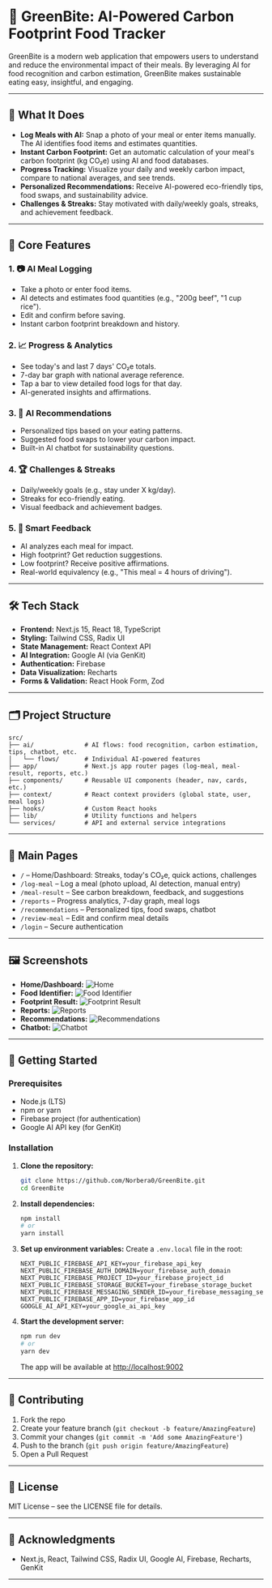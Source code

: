 # 🥗 GreenBite: AI-Powered Carbon Footprint Food Tracker

GreenBite is a modern web application that empowers users to understand and reduce the environmental impact of their meals. By leveraging AI for food recognition and carbon estimation, GreenBite makes sustainable eating easy, insightful, and engaging.

---

## 🚀 What It Does

- **Log Meals with AI:** Snap a photo of your meal or enter items manually. The AI identifies food items and estimates quantities.
- **Instant Carbon Footprint:** Get an automatic calculation of your meal's carbon footprint (kg CO₂e) using AI and food databases.
- **Progress Tracking:** Visualize your daily and weekly carbon impact, compare to national averages, and see trends.
- **Personalized Recommendations:** Receive AI-powered eco-friendly tips, food swaps, and sustainability advice.
- **Challenges & Streaks:** Stay motivated with daily/weekly goals, streaks, and achievement feedback.

---

## 🧩 Core Features

### 1. 📷 AI Meal Logging
- Take a photo or enter food items.
- AI detects and estimates food quantities (e.g., "200g beef", "1 cup rice").
- Edit and confirm before saving.
- Instant carbon footprint breakdown and history.

### 2. 📈 Progress & Analytics
- See today's and last 7 days' CO₂e totals.
- 7-day bar graph with national average reference.
- Tap a bar to view detailed food logs for that day.
- AI-generated insights and affirmations.

### 3. 💬 AI Recommendations
- Personalized tips based on your eating patterns.
- Suggested food swaps to lower your carbon impact.
- Built-in AI chatbot for sustainability questions.

### 4. 🏆 Challenges & Streaks
- Daily/weekly goals (e.g., stay under X kg/day).
- Streaks for eco-friendly eating.
- Visual feedback and achievement badges.

### 5. 🌱 Smart Feedback
- AI analyzes each meal for impact.
- High footprint? Get reduction suggestions.
- Low footprint? Receive positive affirmations.
- Real-world equivalency (e.g., "This meal = 4 hours of driving").

---

## 🛠️ Tech Stack

- **Frontend:** Next.js 15, React 18, TypeScript
- **Styling:** Tailwind CSS, Radix UI
- **State Management:** React Context API
- **AI Integration:** Google AI (via GenKit)
- **Authentication:** Firebase
- **Data Visualization:** Recharts
- **Forms & Validation:** React Hook Form, Zod

---

## 🗂️ Project Structure

```
src/
├── ai/              # AI flows: food recognition, carbon estimation, tips, chatbot, etc.
│   └── flows/       # Individual AI-powered features
├── app/             # Next.js app router pages (log-meal, meal-result, reports, etc.)
├── components/      # Reusable UI components (header, nav, cards, etc.)
├── context/         # React context providers (global state, user, meal logs)
├── hooks/           # Custom React hooks
├── lib/             # Utility functions and helpers
└── services/        # API and external service integrations
```

---

## 📱 Main Pages

- `/` – Home/Dashboard: Streaks, today's CO₂e, quick actions, challenges
- `/log-meal` – Log a meal (photo upload, AI detection, manual entry)
- `/meal-result` – See carbon breakdown, feedback, and suggestions
- `/reports` – Progress analytics, 7-day graph, meal logs
- `/recommendations` – Personalized tips, food swaps, chatbot
- `/review-meal` – Edit and confirm meal details
- `/login` – Secure authentication

---

## 🖼️ Screenshots

- **Home/Dashboard:** ![Home](Screenshots/Home.png)
- **Food Identifier:** ![Food Identifier](Screenshots/Food%20Identifier.png)
- **Footprint Result:** ![Footprint Result](Screenshots/Footprint%20Result.png)
- **Reports:** ![Reports](Screenshots/reports.png)
- **Recommendations:** ![Recommendations](Screenshots/recomendations.png)
- **Chatbot:** ![Chatbot](Screenshots/chatbot.png)

---

## 🏁 Getting Started

### Prerequisites
- Node.js (LTS)
- npm or yarn
- Firebase project (for authentication)
- Google AI API key (for GenKit)

### Installation

1. **Clone the repository:**
   ```bash
   git clone https://github.com/Norbera0/GreenBite.git
   cd GreenBite
   ```

2. **Install dependencies:**
   ```bash
   npm install
   # or
   yarn install
   ```

3. **Set up environment variables:**
   Create a `.env.local` file in the root:
   ```
   NEXT_PUBLIC_FIREBASE_API_KEY=your_firebase_api_key
   NEXT_PUBLIC_FIREBASE_AUTH_DOMAIN=your_firebase_auth_domain
   NEXT_PUBLIC_FIREBASE_PROJECT_ID=your_firebase_project_id
   NEXT_PUBLIC_FIREBASE_STORAGE_BUCKET=your_firebase_storage_bucket
   NEXT_PUBLIC_FIREBASE_MESSAGING_SENDER_ID=your_firebase_messaging_sender_id
   NEXT_PUBLIC_FIREBASE_APP_ID=your_firebase_app_id
   GOOGLE_AI_API_KEY=your_google_ai_api_key
   ```

4. **Start the development server:**
   ```bash
   npm run dev
   # or
   yarn dev
   ```
   The app will be available at [http://localhost:9002](http://localhost:9002)

---

## 🤝 Contributing

1. Fork the repo
2. Create your feature branch (`git checkout -b feature/AmazingFeature`)
3. Commit your changes (`git commit -m 'Add some AmazingFeature'`)
4. Push to the branch (`git push origin feature/AmazingFeature`)
5. Open a Pull Request

---

## 📝 License

MIT License – see the LICENSE file for details.

---

## 🙏 Acknowledgments

- Next.js, React, Tailwind CSS, Radix UI, Google AI, Firebase, Recharts, GenKit

---
